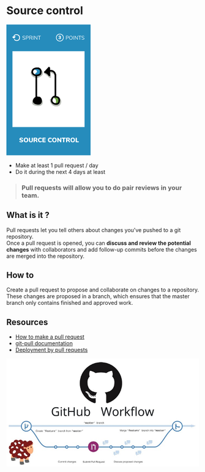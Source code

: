 # Source control
![Pull requests](images/source-control.png)  

* Make at least 1 pull request / day 
* Do it during the next 4 days at least

> ### Pull requests will allow you to do pair reviews in your team.

## What is it ?
Pull requests let you tell others about changes you've pushed to a git repository.  
Once a pull request is opened, you can **discuss and review the potential changes** with collaborators and add follow-up commits before the changes are merged into the repository.

## How to 
Create a pull request to propose and collaborate on changes to a repository.  
These changes are proposed in a branch, which ensures that the master branch only contains finished and approved work.

## Resources
* [How to make a pull request](https://www.atlassian.com/git/tutorials/making-a-pull-request)
* [git-pull documentation](https://git-scm.com/docs/git-pull)
* [Deployment by pull requests](https://www.madetech.com/blog/deployment-by-pull-requests)

![Pull requests](images/pull-requests1.jpg)
